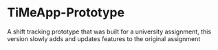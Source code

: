 # TiMeApp-Prototype
A shift tracking prototype that was built for a university assignment, this version slowly adds and updates features to the original assignment
